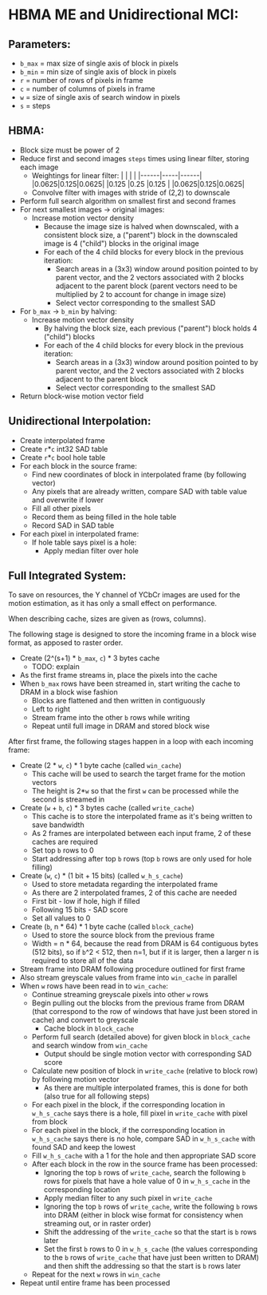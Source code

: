 # HBMA ME and Unidirectional MCI:

## Parameters:

- `b_max` = max size of single axis of block in pixels
- `b_min` = min size of single axis of block in pixels
- `r` = number of rows of pixels in frame
- `c` = number of columns of pixels in frame
- `w` = size of single axis of search window in pixels
- `s` = steps

## HBMA:

- Block size must be power of 2
- Reduce first and second images `steps` times using linear filter, storing each image
    - Weightings for linear filter:
      |      |     |      |
      |------|-----|------| 
      |0.0625|0.125|0.0625| 
      |0.125 |0.25 |0.125 |
      |0.0625|0.125|0.0625|
    - Convolve filter with images with stride of (2,2) to downscale
- Perform full search algorithm on smallest first and second frames
- For next smallest images -> original images:
    - Increase motion vector density
        - Because the image size is halved when downscaled, with a consistent block size, a ("parent") block in the downscaled image is 4 ("child") blocks in the original image
        - For each of the 4 child blocks for every block in the previous iteration:
            - Search areas in a (3x3) window around position pointed to by parent vector, and the 2 vectors associated with 2 blocks adjacent to the parent block (parent vectors need to be multiplied by 2 to account for change in image size)
            - Select vector corresponding to the smallest SAD
- For `b_max` -> `b_min` by halving:
    - Increase motion vector density
        - By halving the block size, each previous ("parent") block holds 4 ("child") blocks
        - For each of the 4 child blocks for every block in the previous iteration:
            - Search areas in a (3x3) window around position pointed to by parent vector, and the 2 vectors associated with 2 blocks adjacent to the parent block
            - Select vector corresponding to the smallest SAD
- Return block-wise motion vector field

## Unidirectional Interpolation:

- Create interpolated frame
- Create `r`*`c` int32 SAD table
- Create `r`*`c` bool hole table
- For each block in the source frame:
    - Find new coordinates of block in interpolated frame (by following vector)
    - Any pixels that are already written, compare SAD with table value and overwrite if lower
    - Fill all other pixels
    - Record them as being filled in the hole table
    - Record SAD in SAD table
- For each pixel in interpolated frame:
    - If hole table says pixel is a hole:
        - Apply median filter over hole

## Full Integrated System:

To save on resources, the Y channel of YCbCr images are used for the motion estimation, as it has only a small effect on performance.

When describing cache, sizes are given as (rows, columns).

The following stage is designed to store the incoming frame in a block wise format, as apposed to raster order.

- Create (2^(s+1) * `b_max`, `c`) * 3 bytes cache
    - TODO: explain
- As the first frame streams in, place the pixels into the cache
- When `b_max` rows have been streamed in, start writing the cache to DRAM in a block wise fashion
    - Blocks are flattened and then written in contiguously
    - Left to right
    - Stream frame into the other `b` rows while writing
    - Repeat until full image in DRAM and stored block wise

After first frame, the following stages happen in a loop with each incoming frame:

- Create (2 * `w`, `c`) * 1 byte cache (called `win_cache`)
    - This cache will be used to search the target frame for the motion vectors
    - The height is 2*`w` so that the first `w` can be processed while the second is streamed in
- Create (`w` + `b`, `c`) * 3 bytes cache (called `write_cache`)
    - This cache is to store the interpolated frame as it's being written to save bandwidth
    - As 2 frames are interpolated between each input frame, 2 of these caches are required
    - Set top `b` rows to 0
    - Start addressing after top `b` rows (top `b` rows are only used for hole filling)
- Create (`w`, `c`) * (1 bit + 15 bits) (called `w_h_s_cache`)
    - Used to store metadata regarding the interpolated frame
    - As there are 2 interpolated frames, 2 of this cache are needed
    - First bit - low if hole, high if filled
    - Following 15 bits - SAD score
    - Set all values to 0
- Create (`b`, n * 64) * 1 byte cache (called `block_cache`)
    - Used to store the source block from the previous frame  
    - Width = n * 64, because the read from DRAM is 64 contiguous bytes (512 bits), so if `b`^2 < 512, then n=1, but if it is larger, then a larger n is required to store all of the data
- Stream frame into DRAM following procedure outlined for first frame
- Also stream greyscale values from frame into `win_cache` in parallel
- When `w` rows have been read in to `win_cache`:
    - Continue streaming greyscale pixels into other `w` rows
    - Begin pulling out the blocks from the previous frame from DRAM (that correspond to the row of windows that have just been stored in cache) and convert to greyscale
        - Cache block in `block_cache`
    - Perform full search (detailed above) for given block in `block_cache` and search window from `win_cache`
        - Output should be single motion vector with corresponding SAD score
    - Calculate new position of block in `write_cache` (relative to block row) by following motion vector
        - As there are multiple interpolated frames, this is done for both (also true for all following steps)
    - For each pixel in the block, if the corresponding location in `w_h_s_cache` says there is a hole, fill pixel in `write_cache` with pixel from block
    - For each pixel in the block, if the corresponding location in `w_h_s_cache` says there is no hole, compare SAD in `w_h_s_cache` with found SAD and keep the lowest
    - Fill `w_h_s_cache` with a 1 for the hole and then appropriate SAD score
    - After each block in the row in the source frame has been processed:
        - Ignoring the top `b` rows of `write_cache`, search the following `b` rows for pixels that have a hole value of 0 in `w_h_s_cache` in the corresponding location
        - Apply median filter to any such pixel in `write_cache`
        - Ignoring the top `b` rows of `write_cache`, write the following `b` rows into DRAM (either in block wise format for consistency when streaming out, or in raster order)
        - Shift the addressing of the `write_cache` so that the start is `b` rows later
        - Set the first `b` rows to 0 in `w_h_s_cache` (the values corresponding to the `b` rows of `write_cache` that have just been written to DRAM) and then shift the addressing so that the start is `b` rows later
    - Repeat for the next `w` rows in `win_cache`
- Repeat until entire frame has been processed